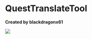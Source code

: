 # QuestTranslateTool
**Created by blackdragonx61**

[![](https://img.youtube.com/vi/7-jo5KP3MMs/maxresdefault.jpg)](https://youtu.be/7-jo5KP3MMs)